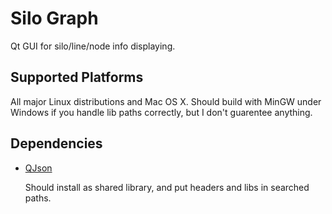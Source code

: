 # Silo Graph

Qt GUI for silo/line/node info displaying.


## Supported Platforms

All major Linux distributions and Mac OS X. Should build with MinGW under
Windows if you handle lib paths correctly, but I don't guarentee anything.


## Dependencies

* [QJson](http://qjson.sourceforge.net)

    Should install as shared library, and put headers and libs in searched
    paths.
